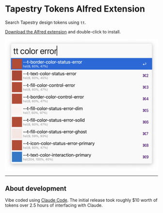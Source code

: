 # Tapestry Tokens Alfred Extension

Search Tapestry design tokens using `tt`.

[Download the Alfred extension](https://github.com/starzonmyarmz/tapestry-tokens-alfred-extension/releases/download/1.0.0/tapestry-tokens.alfredworkflow) and double-click to install.

![Screenshot](screenshot.png)

---

## About development

Vibe coded using [Claude Code](https://docs.anthropic.com/en/docs/claude-code/overview). The initial release took roughly $10 worth of tokens over 2.5 hours of interfacing with Claude.